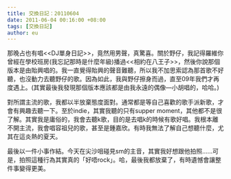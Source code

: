 ```yaml
---
title: 交換日記：20110604
date: 2011-06-04 00:16:00 +08:00
tags: [交換日記]
author: eu
---
```


那晚占也有唱<<DJ單身日記>>，竟然用男聲，真驚喜。關於野仔，我記得羅維你曾經在學校班房(我忘記那時是什麼年級)播過<<相約在八王子>>，然後你說那個版本是由貽興唱的。我一直覺得貽興的聲音難聽，所以我不加思索認為那首歌不好聽，也沒動力去聽野仔的歌。因為如此，我與野仔擦身而過，直至09年我們才再度遇上。(其實最後我發現那個版本應該都是由我永遠的偶像—小胡唱的，哈哈。)  
  
對所謂主流的歌，我都以半放棄態度面對。通常都是等自己喜歡的歌手派新歌，才會有興趣去聽一下。至於indie，其實我聽的只有supper moment，其他都不是很了解。其實我是庸俗的，我會去聽k歌，目的是去唱k的時候有歌好唱。我根本離不開主流，我會唱容祖兒的歌，甚至是鍾嘉欣。有時我無法了解自己想聽什麼，尤其在這炎熱的夏天。  
  
最後以一件小事作結。今天在尖沙咀碰見sm的主音，其實我好想跟他拍照……可是，拍照這種行為其實真的「好唔rock」。哈，最後我都放棄了，有時遺憾會讓整件事變得更美。
